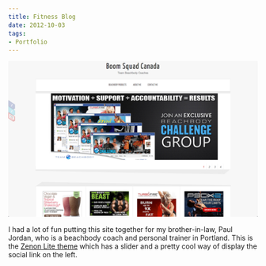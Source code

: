 ```yaml
---
title: Fitness Blog
date: 2012-10-03
tags:
- Portfolio
---
```


<img alt="befitcanada" src="./befitcanada.png" />

I had a lot of fun putting this site together for my brother-in-law, Paul Jordan, who is a beachbody coach and personal trainer in Portland. This is the <a href="http://www.towfiqi.com/zenon-lite-free-wordpress-theme.html" target="_blank">Zenon Lite theme</a> which has a slider and a pretty cool way of display the social link on the left.
